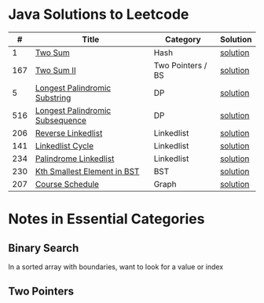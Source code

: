 # Java Solutions to Leetcode 

| #        |  Title                                                                                        |  Category          | Solution          |
|----------|-----------------------------------------------------------------------------------------------|--------------------|-------------------|
| 1        |  [Two Sum](https://leetcode.com/problems/two)                                                 | Hash               | [solution](java/1_TwoSum)|
| 167      |  [Two Sum II](https://leetcode.com/problems/two-sum-ii-input-array-is-sorted/)                | Two Pointers / BS  | [solution](java/167_TwoSum)| 
| 5        |  [Longest Palindromic Substring](https://leetcode.com/problems/longest-palindromic-substring/)| DP                 | [solution](java/5_LongestPalindromeSubstring)| 
| 516      |  [Longest Palindromic Subsequence](https://leetcode.com/problems/longest-palindromic-subsequence/)| DP             | [solution](java/516_LongestPalindromeSubsequence)| 
| 206      |  [Reverse Linkedlist](https://leetcode.com/problems/reverse-linked-list/)                     | Linkedlist         | [solution](java/206_ReverseLinkedlist)|
| 141      |  [Linkedlist Cycle](https://leetcode.com/problems/linked-list-cycle/)                         | Linkedlist         | [solution](java/141_LinkedlistCycle)|  
| 234      |  [Palindrome Linkedlist](https://leetcode.com/problems/palindrome-linked-list/)               | Linkedlist         | [solution](java/234_PalindromeLinkedlist)| 
| 230      |  [Kth Smallest Element in BST](https://leetcode.com/problems/kth-smallest-element-in-a-bst/)  | BST                | [solution](java/230_KthSmallestElementInBST)               | 
| 207      |  [Course Schedule](https://leetcode.com/problems/course-schedule/)                            | Graph              | [solution](java/207_CourseSchedule)| 


# Notes in Essential Categories

## Binary Search
In a sorted array with boundaries, want to look for a value or index

## Two Pointers
